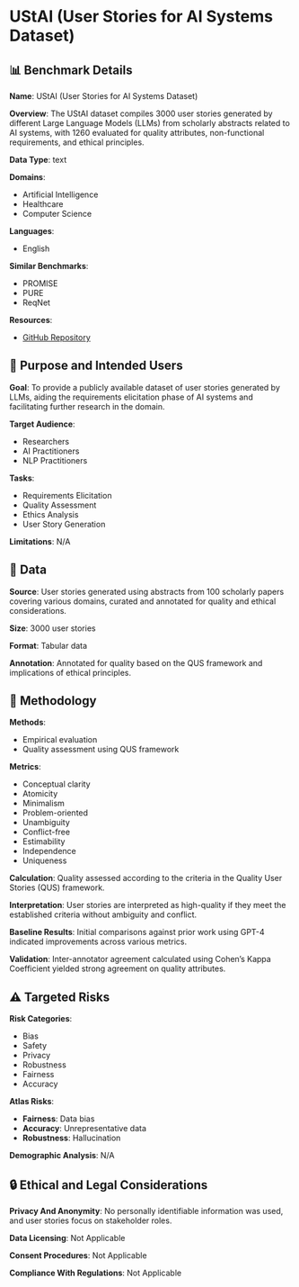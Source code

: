 # UStAI (User Stories for AI Systems Dataset)

## 📊 Benchmark Details

**Name**: UStAI (User Stories for AI Systems Dataset)

**Overview**: The UStAI dataset compiles 3000 user stories generated by different Large Language Models (LLMs) from scholarly abstracts related to AI systems, with 1260 evaluated for quality attributes, non-functional requirements, and ethical principles.

**Data Type**: text

**Domains**:
- Artificial Intelligence
- Healthcare
- Computer Science

**Languages**:
- English

**Similar Benchmarks**:
- PROMISE
- PURE
- ReqNet

**Resources**:
- [GitHub Repository](https://github.com/asmayamani/UStAI)

## 🎯 Purpose and Intended Users

**Goal**: To provide a publicly available dataset of user stories generated by LLMs, aiding the requirements elicitation phase of AI systems and facilitating further research in the domain.

**Target Audience**:
- Researchers
- AI Practitioners
- NLP Practitioners

**Tasks**:
- Requirements Elicitation
- Quality Assessment
- Ethics Analysis
- User Story Generation

**Limitations**: N/A

## 💾 Data

**Source**: User stories generated using abstracts from 100 scholarly papers covering various domains, curated and annotated for quality and ethical considerations.

**Size**: 3000 user stories

**Format**: Tabular data

**Annotation**: Annotated for quality based on the QUS framework and implications of ethical principles.

## 🔬 Methodology

**Methods**:
- Empirical evaluation
- Quality assessment using QUS framework

**Metrics**:
- Conceptual clarity
- Atomicity
- Minimalism
- Problem-oriented
- Unambiguity
- Conflict-free
- Estimability
- Independence
- Uniqueness

**Calculation**: Quality assessed according to the criteria in the Quality User Stories (QUS) framework.

**Interpretation**: User stories are interpreted as high-quality if they meet the established criteria without ambiguity and conflict.

**Baseline Results**: Initial comparisons against prior work using GPT-4 indicated improvements across various metrics.

**Validation**: Inter-annotator agreement calculated using Cohen’s Kappa Coefficient yielded strong agreement on quality attributes.

## ⚠️ Targeted Risks

**Risk Categories**:
- Bias
- Safety
- Privacy
- Robustness
- Fairness
- Accuracy

**Atlas Risks**:
- **Fairness**: Data bias
- **Accuracy**: Unrepresentative data
- **Robustness**: Hallucination

**Demographic Analysis**: N/A

## 🔒 Ethical and Legal Considerations

**Privacy And Anonymity**: No personally identifiable information was used, and user stories focus on stakeholder roles.

**Data Licensing**: Not Applicable

**Consent Procedures**: Not Applicable

**Compliance With Regulations**: Not Applicable

